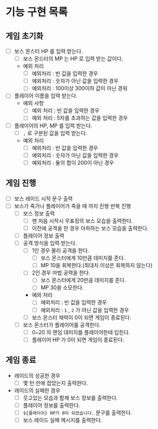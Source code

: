 # 기능 구현 목록
## 게임 초기화
- [ ] 보스 몬스터 HP 를 입력 받는다.
  - [ ] 보스 몬드터의 MP 는 HP 로 입력 받는 값이다.  
  - 예외 처리
    - [ ] 예외처리 : 빈 값을 입력한 경우 
    - [ ] 예외처리 : 숫자가 아닌 값을 입력한 경우 
    - [ ] 예외처리 : 100이상 300이하 값이 아닌 경워
- [ ] 플레이어 이름을 입력 받는다.
  - 예외 사항
    - [ ] 예외 처리 : 빈 값을 입력한 경우
    - [ ] 예외 처리 : 5자를 초과하는 값을 입력한 경우
- [ ] 플레이어의 HP, MP 를 입력 받는다.
  - [ ] `,` 로 구분된 값을 입력 받는다.
  - 예외 처리
    - [ ] 예외처리 : 빈 값을 입력한 경우
    - [ ] 예외처리 : 숫자가 아닌 값을 입력한 경우
    - [ ] 예외처리 : 둘의 합이 200이 아닌 경우

## 게임 진행
- [ ] 보스 레이드 시작 문구 출력
- [ ] 보스가 죽거나 플레이어가 죽을 때 까지 진행 반복 진행
  - [ ] 보스 정보 출력
    - [ ] 맨 처음 시작시 무표정의 보스 모습을 출력한다.
    - [ ] 이전에 공격을 한 경우 아파하는 보스 모습을 출력한다.
  - [ ] 플레이어 정보 출력 
  - [ ] 공격 방식을 입력 받는다.
    - [ ] 1인 경우 물리 공격을 한다. 
      - [ ] 보스 몬스터에게 10만큼 데미지를 준다.
      - [ ] MP 10을 회복한다.(최대치 이상은 회복하지 않는다)
    - [ ] 2인 경우 마법 공력을 한다.
      - [ ] 보스 몬스터에게 20만큼 데미지를 준다.
      - [ ] MP 30을 소모한다.
    - 예외 처리
      - [ ] 예외처리 : 빈 값을 입력한 경우
      - [ ] 예외처리 : `1` , `2` 가 아닌 값을 입력한 경우
    - [ ] 보스 몬스터 채력이 0이 되면 게임이 종료된다.
  - [ ] 보스 몬스터가 플레이어를 공격한다.
    - [ ] 0~20 의 랜덤 데미지를 플레이어한테 입힌다.
    - [ ] 플레이어 HP 가 0이 되면 게임이 종료된다.

## 게임 종료
- 레이드의 성공한 경우
  - [ ] 몇 턴 만에 잡았는지 출력한다.
- 레이드의 실패한 경우
  - [ ] 웃고있는 모습과 함께 보스 정보를 출력한다.
  - [ ] 플레이어 정보를 출력한다.
  - [ ] `${플레이어} HP가 0이 되었습니다.` 문구를 출력한다.
  - [ ] 보스 레이드 실패 메시지를 출력한다.
